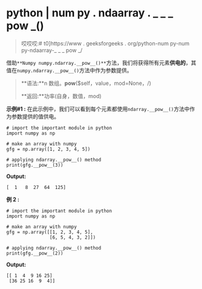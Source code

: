 # python | num py . ndaarray . _ _ _ pow _()

> 哎哎哎:# t0]https://www . geeksforgeeks . org/python-num py-num py-ndaarray-_ _ _ pow _/

借助`**Numpy numpy.ndarray.__pow__()**`方法，我们将获得所有元素**供电的**，其值在`numpy.ndarray.__pow__()`方法中作为参数提供。

> **语法:**n 数组。__pow__($self，value，mod=None，/)
> 
> **返回:**功率(自身，数值，mod)

**示例#1 :**
在此示例中，我们可以看到每个元素都使用`ndarray.__pow__()`方法中作为参数提供的值供电。

```
# import the important module in python
import numpy as np

# make an array with numpy
gfg = np.array([1, 2, 3, 4, 5])

# applying ndarray.__pow__() method
print(gfg.__pow__(3))
```

**Output:**

```
[  1   8  27  64  125]

```

**例 2 :**

```
# import the important module in python
import numpy as np

# make an array with numpy
gfg = np.array([[1, 2, 3, 4, 5],
                [6, 5, 4, 3, 2]])

# applying ndarray.__pow__() method
print(gfg.__pow__(2))
```

**Output:**

```
[[ 1  4  9 16 25]
 [36 25 16  9  4]]

```